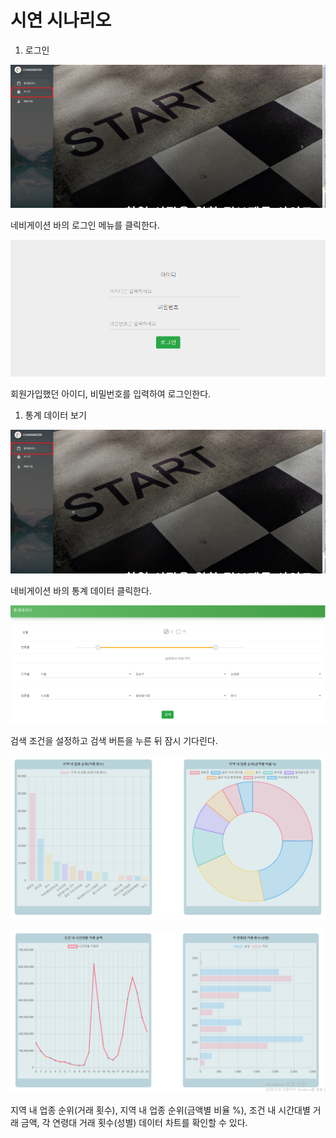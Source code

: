 
# 시연 시나리오

1. 로그인

![22222.jpg](../README/22222.jpg)

네비게이션 바의 로그인 메뉴를 클릭한다.

![Untitled](../README/Untitled.png)

회원가입했던 아이디, 비밀번호를 입력하여 로그인한다.

1. 통계 데이터 보기

![1111.jpg](../README/1111.jpg)

네비게이션 바의 통계 데이터 클릭한다.

![Untitled](../README/Untitled_1.png)

검색 조건을 설정하고 검색 버튼을 누른 뒤 잠시 기다린다.

![Untitled](../README/Untitled_2.png)

![Untitled](../README/Untitled_3.png)

지역 내 업종 순위(거래 횟수), 지역 내 업종 순위(금액별 비율 %), 조건 내 시간대별 거래 금액, 각 연령대 거래 횟수(성별) 데이터 차트를 확인할 수 있다.

